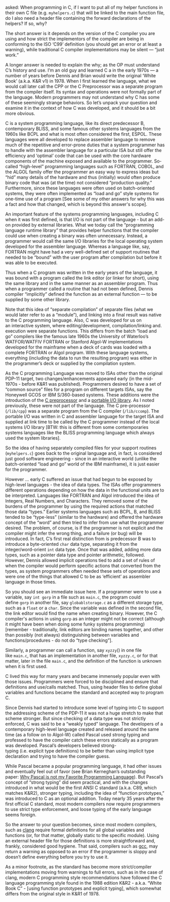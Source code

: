 asked: When programming in C, if I want to put all of my helper functions in their own C file (e.g. `myhelpers.c`) that will be linked to the main function file, do I also need a header file containing the forward declarations of the helpers? If so, why?

The short answer is it depends on the version of the C compiler you are using and how strict the implementors of the compiler are being in conforming to the ISO ‘C99’ definition (you should get an error or at least a warning), while traditional C compiler implementations may be silent — “just work.”

A longer answer is needed to explain the why; as the OP must understand C’s history and use. I’m an old guy and learned C a in the early 1970s — a number of years before Dennis and Brian would write the original ‘White Book’ (a.k.a. K&R v1) in 1978. When I first learned the language, what we would call later call the CPP or the C Preprocessor was a separate program from the compiler itself. Its syntax and operations were not formally part of the language. Modern programmers may not understand why C has some of these seemingly strange behaviors. So let’s unpack your question and examine it in the context of how C was developed, and it should be a bit more obvious.

C is a system programming language, like its direct predecessor B, contemporary BLISS, and some famous other systems languages from the 1960s like BCPL and what is most often considered the first, ESPOL. These languages were all developed to replace assembler language to remove much of the repetitive and error-prone duties that a system programmer has to handle with the assembler language for a particular ISA but still offer the efficiency and ‘optimal’ code that can be used with the core hardware components of the machine exposed and available to the programmer. So-called “high-level” programming languages such as FORTRAN, COBOL, and the ALGOL family offer the programmer an easy way to express ideas but “hid” many details of the hardware and thus (initially) would often produce binary code that was (at the time) not considered “production quality.” Furthermore, since these languages were often used on batch-oriented systems, they were often implemented as “load and go” style systems for one-time use of a program [See some of my other answers for why this was a fact and how that changed, which is beyond this answer's scope].

An important feature of the systems programming languages, including C when it was first defined, is that I/O is not part of the language - but an add-on provided by external libraries. What we today call the “programming language runtime library” that provides helper functions that the compiler could use when creating a binary was often unnecessary. Instead, a programmer would call the same I/O libraries for the local operating system developed for the assembler language. Whereas a language like, say, FORTRAN might have had a very well-defined set of support routines that needed to be “bound” with the user program after compilation but before it was able to be executed.

Thus when a C program was written in the early years of the language, it was bound with a program called the link editor (or linker for short), using the same library and in the same manner as an assembler program. Thus when a programmer called a routine that had not been defined, Dennis compiler “implicitly” defined the function as an external function — to be supplied by some other library.

Note that this idea of “separate compilation” of separate files (what we would later refer to as a “module”), and linking into a final result was native to the C programming language. Also, C was developed for us on an interactive system, where editing/development, compilation/linking and. execution were separate functions. This differs from the batch “load and go” compilers like the famous late 1960s the University of Waterloo’s WATFOR/WATFIV FORTRAN or Stanford Algol-W implementations developed for the mainframe when a deck of cards was loaded with a complete FORTRAN or Algol program. With these language systems, everything (including the data to run the resulting program) was either in the programmer’s deck or supplied by the compilation system.

As the C programming Language was moved to ISAs other than the original PDP-11 target, two changes/enhancements appeared early (in the mid-1970s - before K&R1 was published). Programmers desired to have a set of “common source” files for a program on different targets ISAs, say the Honeywell GCOS or IBM S/360-based systems. These additions were the introduction of the [C preprocessor](https://en.wikipedia.org/wiki/C_preprocessor "en.wikipedia.org") and a [portable I/O library](https://www.tuhs.org/cgi-bin/utree.pl?file=V6%2Fusr%2Fdoc%2Fiolib%2Fiolib "www.tuhs.org"). As I noted previously, these were not part of the language. The C pre-processor (`/lib/cpp`) was a separate program from the C compiler (`/lib/ccomp`). The portable I/O was written in C and assembler language for the target ISA and supplied at link time to be called by the C programmer instead of the local systems I/O library [BTW: this is different from some contemporaries systems languages like the BLISS programming language which always used the system libraries].

So the idea of having separately compiled files for your support routines (`myhelpers.c`) goes back to the original language and, in fact, is considered just good software engineering - since in an interactive world (unlike the batch-oriented “load and go” world of the IBM mainframe), it is just easier for the programmer.

However … early C suffered an issue that had begun to be exposed by high-level languages - the idea of data types. The ISAs offer programmers different operations depending on how the data in the functional units are to be interpreted. Languages like FORTRAN and Algol introduced the idea of Integers, Real Numbers, and Characters. They removed some of the burdens of the programmer by using the required actions that matched those data “types.” Earlier systems languages such as BCPL, B, and BLISS tended to be “type-less” (similar to the hardware) and offered the hardware concept of the “word” and then tried to infer from use what the programmer desired. The problem, of course, is if the programmer is not explicit and the compiler might infer the wrong thing, and a failure (or bug) will be introduced. In fact, C’s first real distinction from is predecessor B was to introduce a byte-oriented `char` data type, separating it from the integer/word-orient `int` data type. Once that was added, adding more data types, such as a pointer data type and pointer arithmetic, followed. However, Dennis allowed implicit operations tied to add a set of rules of when the compiler would perform specific actions that converted from the types, as system programmers often needed these sets of operations and were one of the things that allowed C to be as ‘efficient’ as assembler language in those times.

So you should see an immediate issue here. If a programmer were to use a variable, say `int gorp` in a file such as `main.c`, the program could define `gorp` in another file, say `globablstorage.c` as a different storage type, such as a `float` or a `char`. Since the variable was defined in the second file, the link editor would find the name when creating binary. However, the C compiler's actions in using `gorp` as an integer might not be correct (although it might have been when doing some funky systems programming) [remember - traditionally, link editors are binding names together, and other than possibly (not always) distinguishing between variables and functions/procedures - do not do “type checking”].

Similarly, a programmer can call a function, say `xyzzy`() in one file like `main.c`, that has an implementation in another file, `xyzzy.c`, or for that matter, later in the file `main.c`, and the definition of the function is unknown when it is first used.

C lived this way for many years and became immensely popular even with those issues. Programmers were forced to be disciplined and ensure that definitions and use/calls matched. Thus, using header files to define global variables and functions became the standard and accepted way to program C.

Since Dennis had started to introduce some level of typing into C to support the addressing scheme of the PDP-11 it was not a huge stretch to make that scheme stronger. But since checking of a data type was not strictly enforced, C was said to be a “weakly typed” language. The developers of a contemporary high-level language created and released around the same time (as a follow on to Algol-W) called Pascal used strong typing and professed to have the compiler catch these errors statically as a program was developed. Pascal’s developers believed strong-typing (i.e. explicit type definitions) to be better than using implicit type declaration and trying to have the compiler guess.

While Pascal became a popular programming language, it had other issues and eventually feel out of favor (see Brian Kerneghan’s outstanding paper: [Why Pascal is not my Favorite Programming Language](http://doc.cat-v.org/bell_labs/why_pascal/why_pascal_is_not_my_favorite_language.pdf "doc.cat-v.org")). But Pascal’s concept of “strong typing” did seem practical, and with the changes introduced in what would be the first ANSI C standard (a.k.a. C89, which matches K&R2), stronger typing, including the idea of “function prototypes,” was introduced to C as an optional addition. Today nearly 35 years after the first official C standard, most modern compilers now require programmers to use strict type enforcement, and loose typing of the early language seems foreign.

So the answer to your question becomes, since most modern compilers, such as [clang](https://en.wikipedia.org/wiki/Clang "en.wikipedia.org") require formal definitions for all global variables and functions (or, for that matter, globally static to the specific module). Using an external header file for those definitions is more straightforward and, frankly, considered good hygiene. That said, compilers such as [gcc](https://en.wikipedia.org/wiki/GNU_Compiler_Collection "en.wikipedia.org"), may return a warning as opposed to an error if the programmer is sloppy and doesn’t define everything before you try to use it.

As a minor footnote, as the standard has become more strict/compiler implementations moving from warnings to full errors, such as in the case of clang, modern C programming style recommendations have followed the C language programming style found in the 1988 edition K&R2 - a.k.a. “White Book C” - [using function prototypes and explicit typing], which somewhat differs from the original style in K&R1 of 1978.